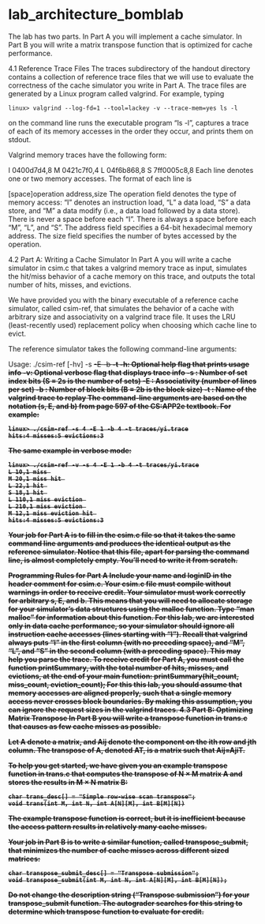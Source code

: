 # lab_architecture_bomblab

The lab has two parts. In Part A you will implement a cache simulator. In Part B you will write a matrix transpose function that is optimized for cache performance.

4.1  Reference Trace Files
The traces subdirectory of the handout directory contains a collection of reference trace files that we will use to evaluate the correctness of the cache simulator you write in Part A. The trace files are generated by a Linux program called valgrind. For example, typing

    linux> valgrind --log-fd=1 --tool=lackey -v --trace-mem=yes ls -l
on the command line runs the executable program “ls -l”, captures a trace of each of its memory accesses in the order they occur, and prints them on stdout.

Valgrind memory traces have the following form:

I 0400d7d4,8
 M 0421c7f0,4
 L 04f6b868,8
 S 7ff0005c8,8
Each line denotes one or two memory accesses. The format of each line is

[space]operation address,size
The operation field denotes the type of memory access: “I” denotes an instruction load, “L” a data load, “S” a data store, and “M” a data modify (i.e., a data load followed by a data store). There is never a space before each “I”. There is always a space before each “M”, “L”, and “S”. The address field specifies a 64-bit hexadecimal memory address. The size field specifies the number of bytes accessed by the operation.

4.2  Part A: Writing a Cache Simulator
In Part A you will write a cache simulator in csim.c that takes a valgrind memory trace as input, simulates the hit/miss behavior of a cache memory on this trace, and outputs the total number of hits, misses, and evictions.

We have provided you with the binary executable of a reference cache simulator, called csim-ref, that simulates the behavior of a cache with arbitrary size and associativity on a valgrind trace file. It uses the LRU (least-recently used) replacement policy when choosing which cache line to evict.

The reference simulator takes the following command-line arguments:

Usage: ./csim-ref [-hv] -s <s> -E <E> -b <b> -t <tracefile>
-h: Optional help flag that prints usage info
-v: Optional verbose flag that displays trace info
-s <s>: Number of set index bits (S = 2s is the number of sets)
-E <E>: Associativity (number of lines per set)
-b <b>: Number of block bits (B = 2b is the block size)
-t <tracefile>: Name of the valgrind trace to replay
The command-line arguments are based on the notation (s, E, and b) from page 597 of the CS:APP2e textbook. For example:

    linux> ./csim-ref -s 4 -E 1 -b 4 -t traces/yi.trace
    hits:4 misses:5 evictions:3
The same example in verbose mode:

    linux> ./csim-ref -v -s 4 -E 1 -b 4 -t traces/yi.trace
    L 10,1 miss 
    M 20,1 miss hit 
    L 22,1 hit 
    S 18,1 hit 
    L 110,1 miss eviction 
    L 210,1 miss eviction 
    M 12,1 miss eviction hit 
    hits:4 misses:5 evictions:3
Your job for Part A is to fill in the csim.c file so that it takes the same command line arguments and produces the identical output as the reference simulator. Notice that this file, apart for parsing the command line, is almost completely empty. You’ll need to write it from scratch.

Programming Rules for Part A
Include your name and loginID in the header comment for csim.c.
Your csim.c file must compile without warnings in order to receive credit.
Your simulator must work correctly for arbitrary s, E, and b. This means that you will need to allocate storage for your simulator’s data structures using the malloc function. Type “man malloc” for information about this function.
For this lab, we are interested only in data cache performance, so your simulator should ignore all instruction cache accesses (lines starting with “I”). Recall that valgrind always puts “I” in the first column (with no preceding space), and “M”, “L”, and “S” in the second column (with a preceding space). This may help you parse the trace.
To receive credit for Part A, you must call the function printSummary, with the total number of hits, misses, and evictions, at the end of your main function:
    printSummary(hit_count, miss_count, eviction_count);
For this this lab, you should assume that memory accesses are aligned properly, such that a single memory access never crosses block boundaries. By making this assumption, you can ignore the request sizes in the valgrind traces.
4.3  Part B: Optimizing Matrix Transpose
In Part B you will write a transpose function in trans.c that causes as few cache misses as possible.

Let A denote a matrix, and Aij denote the component on the ith row and jth column. The transpose of A, denoted AT, is a matrix such that Aij=AjiT.

To help you get started, we have given you an example transpose function in trans.c that computes the transpose of N × M matrix A and stores the results in M × N matrix B:

    char trans_desc[] = "Simple row-wise scan transpose";
    void trans(int M, int N, int A[N][M], int B[M][N])
The example transpose function is correct, but it is inefficient because the access pattern results in relatively many cache misses.

Your job in Part B is to write a similar function, called transpose_submit, that minimizes the number of cache misses across different sized matrices:

    char transpose_submit_desc[] = "Transpose submission";
    void transpose_submit(int M, int N, int A[N][M], int B[M][N]);
Do not change the description string (“Transpose submission”) for your transpose_submit function. The autograder searches for this string to determine which transpose function to evaluate for credit.

